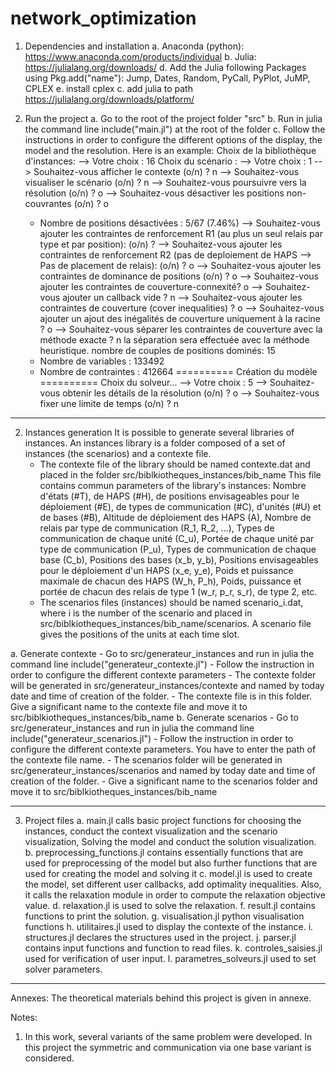 # network_optimization
1. Dependencies and installation
  a. Anaconda (python): https://www.anaconda.com/products/individual
  b. Julia: https://julialang.org/downloads/
  d. Add the Julia following Packages using Pkg.add("name"): Jump, Dates, Random, PyCall, PyPlot, JuMP, CPLEX
  e. install cplex
  c. add julia to path https://julialang.org/downloads/platform/

2. Run the project
  a. Go to the root of the project folder "src"
  b. Run in julia the command line include("main.jl") at the root of the folder
  c. Follow the instructions in order to configure the different options of the display, the model and the resolution.
    Here is an example:
      Choix de la bibliothèque d'instances:
      --> Votre choix : 16
      Choix du scénario :
      --> Votre choix : 1
      --> Souhaitez-vous afficher le contexte (o/n) ? n
      --> Souhaitez-vous visualiser le scénario (o/n) ? n
      --> Souhaitez-vous poursuivre vers la résolution (o/n) ? o
      --> Souhaitez-vous désactiver les positions non-couvrantes (o/n) ? o
      - Nombre de positions désactivées : 5/67 (7.46%)
      --> Souhaitez-vous ajouter les contraintes de renforcement R1  (au plus un seul relais par type et par position): (o/n) ?
      --> Souhaitez-vous ajouter les contraintes de renforcement R2 (pas de deploiement de HAPS --> Pas de placement de relais): (o/n) ? o
      --> Souhaitez-vous ajouter les contraintes de dominance de positions (o/n) ? o
      --> Souhaitez-vous ajouter les contraintes de couverture-connexité? o
      --> Souhaitez-vous ajouter un callback vide ? n
      --> Souhaitez-vous ajouter les contraintes de couverture (cover inequalities) ? o
      --> Souhaitez-vous ajouter un ajout des inégalités de couverture uniquement à la racine ? o
      --> Souhaitez-vous séparer les contraintes de couverture avec la méthode exacte ? n
     la séparation sera effectuée avec la méthode heuristique.
     nombre de couples de positions dominés: 15
      - Nombre de variables : 133492
      - Nombre de contraintes : 412664
     ========== Création du modèle ==========
      Choix du solveur...
      --> Votre choix : 5
      --> Souhaitez-vous obtenir les détails de la résolution (o/n) ? o
      --> Souhaitez-vous fixer une limite de temps (o/n) ? n

---------------------------------------------------------------------------------------------------------------------------------------------------------------------

2. Instances generation
  It is possible to generate several libraries  of instances. An instances library is a folder composed of a set of instances (the scenarios) and a contexte file.
    - The contexte file of the library should be named contexte.dat and placed in the folder src/biblkiotheques_instances/bib_name
    This file contains commun parameters of the library's instances:
    Nombre d'états (#T), de HAPS (#H), de positions envisageables pour le déploiement (#E), de types de communication (#C), d'unités (#U) et de bases (#B),
    Altitude de déploiement des HAPS (A), Nombre de relais par type de communication (R_1, R_2, ...), Types de communication de chaque unité (C_u),
    Portée de chaque unité par type de communication (P_u), Types de communication de chaque base (C_b), Positions des bases (x_b, y_b),
    Positions envisageables pour le déploiement d'un HAPS (x_e, y_e), Poids et puissance maximale de chacun des HAPS (W_h, P_h),
    Poids, puissance et portée de chacun des relais de type 1 (w_r, p_r, s_r), de type 2, etc.
    - The scenarios files (instances) should be named scenario_i.dat, where i is the number of the scenario and placed in src/biblkiotheques_instances/bib_name/scenarios.
      A scenario file gives the positions of the units at each time slot.

  a. Generate contexte
    - Go to src/generateur_instances and run in julia the command line include("generateur_contexte.jl")
    - Follow the instruction in order to configure the different contexte parameters
    - The contexte folder will be generated in src/generateur_instances/contexte and named by today date and time of creation of the folder.
    - The contexte file is in this folder. Give a significant name to the contexte file and move it to  src/biblkiotheques_instances/bib_name
  b. Generate scenarios
    - Go to src/generateur_instances and run in julia the command line include("generateur_scenarios.jl")
    - Follow the instruction in order to configure the different contexte parameters. You have to enter the path of the contexte file name.
    - The scenarios folder will be generated in src/generateur_instances/scenarios and named by today date and time of creation of the folder.
    - Give a significant name to the scenarios folder and move it to  src/biblkiotheques_instances/bib_name

---------------------------------------------------------------------------------------------------------------------------------------------------------------------

3. Project files
  a. main.jl calls basic project functions for choosing the instances, conduct the context visualization and the scenario visualization,
    Solving the model and conduct the solution visualization.
  b. preprocessing_functions.jl contains essentially functions that are used for preprocessing of the model but also further functions that are used for creating the model and solving it
  c. model.jl is used to create the model, set different user callbacks, add optimality inequalities. Also, it calls the relaxation module in order to compute the relaxation objective value.
  d. relaxation.jl is used to solve the relaxation.
  f. result.jl contains functions to print the solution.
  g. visualisation.jl python visualisation functions
  h. utilitaires.jl used to display the contexte of the instance.
  i. structures.jl declares the structures used in the project.
  j. parser.jl contains input functions and function to read files.
  k. controles_saisies.jl used for verification of user input.
  l. parametres_solveurs.jl used to set solver parameters.
---------------------------------------------------------------------------------------------------------------------------------------------------------------------

Annexes:
The theoretical materials behind this project is given in annexe.

Notes:
1. In this work, several variants of the same problem were developed. In this project the symmetric and communication via one base variant is considered.
